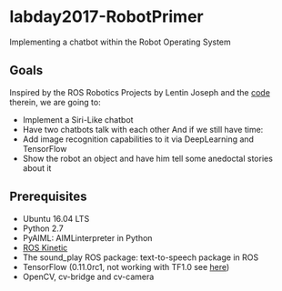 # labday2017-RobotPrimer
Implementing a chatbot within the Robot Operating System

## Goals

Inspired by the ROS Robotics Projects by Lentin Joseph and the [code](https://github.com/qboticslabs/ros_robotics_projects) therein, we are going to:
* Implement a Siri-Like chatbot
* Have two chatbots talk with each other
And if we still have time:
* Add image recognition capabilities to it via DeepLearning and TensorFlow
* Show the robot an object and have him tell some anedoctal stories about it 

## Prerequisites

* Ubuntu 16.04 LTS
* Python 2.7
* PyAIML: AIMLinterpreter in Python
* [ROS Kinetic](http://wiki.ros.org/kinetic/Installation)
* The sound_play ROS package: text-to-speech package in ROS
* TensorFlow (0.11.0rc1, not working with TF1.0 see [here](https://github.com/qboticslabs/ros_robotics_projects/issues/4))
* OpenCV, cv-bridge and cv-camera


